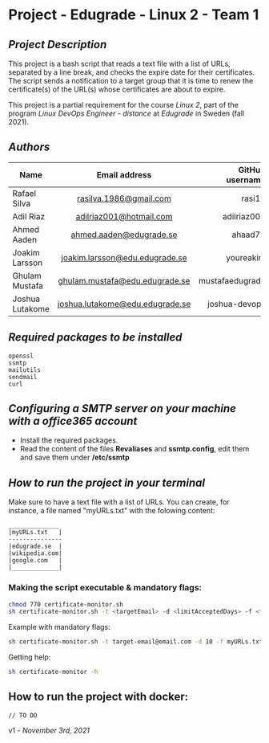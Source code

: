 # Project - Edugrade - Linux 2 - Team 1

## _Project Description_
This project is a bash script that reads a text file with a list of URLs, separated by a line break,
and checks the expire date for their certificates. The script sends a notification to a target group
that it is time to renew the certificate(s) of the URL(s) whose certificates are about to expire.

This project is a partial requirement for the course *Linux 2*, part of the program *Linux DevOps Engineer - distance*
at *Edugrade* in Sweden (fall 2021).


## _Authors_
| Name            | Email address                 | GitHub username |
| --------------- |:-----------------------------:| ---------------:|
| Rafael Silva    |rasilva.1986@gmail.com         |rasi10           |
| Adil Riaz       |adilriaz001@hotmail.com        |adilriaz001      |
| Ahmed Aaden     |ahmed.aaden@edugrade.se        |ahaad74          |
| Joakim Larsson  |joakim.larsson@edu.edugrade.se |youreakim        |
| Ghulam Mustafa  |ghulam.mustafa@edu.edugrade.se |mustafaedugrade  |
| Joshua Lutakome |joshua.lutakome@edu.edugrade.se|joshua-devops    |



## _Required packages to be installed_
```
openssl
ssmtp
mailutils
sendmail
curl
```

## _Configuring a SMTP server on your machine with a office365 account_
- Install the required packages.
- Read the content of the files **Revaliases** and **ssmtp.config**, edit them and save them under **/etc/ssmtp**

## _How to run the project in your terminal_
Make sure to have a text file with a list of URLs. You can create, for instance, a file named "myURLs.txt" with the folowing content:
```
______________
|myURLs.txt   |
---------------
|edugrade.se  |
|wikipedia.com|
|google.com   |
|_____________|

```

### Making the script executable & mandatory flags:

```sh
chmod 770 certificate-monitor.sh
sh certificate-monitor.sh -t <targetEmail> -d <limitAcceptedDays> -f <filename>

```

Example with mandatory flags:
```sh
sh certificate-monitor.sh -t target-email@email.com -d 10 -f myURLs.txt 
```
Getting help:
```sh
sh certificate-monitor -h
```

## How to run the project with docker:
```
// TO DO
```

v1 - _November 3rd, 2021_